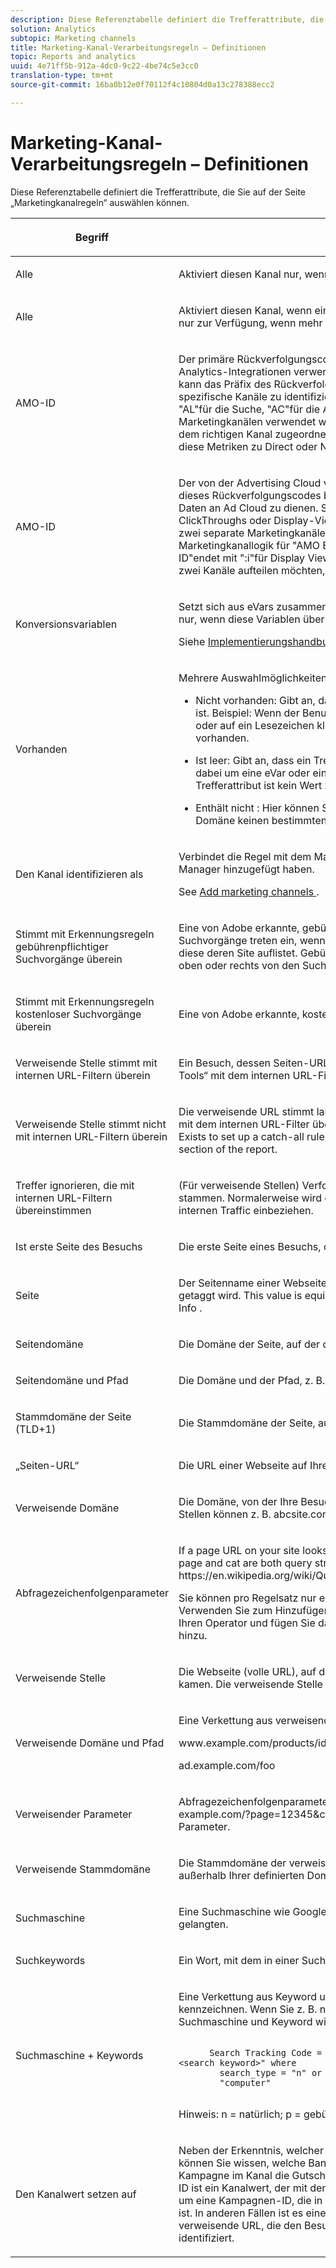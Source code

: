 ```yaml
---
description: Diese Referenztabelle definiert die Trefferattribute, die Sie auf der Seite „Marketingkanalregeln“ auswählen können.
solution: Analytics
subtopic: Marketing channels
title: Marketing-Kanal-Verarbeitungsregeln – Definitionen
topic: Reports and analytics
uuid: 4e71ff5b-912a-4dc0-9c22-4be74c5e3cc0
translation-type: tm+mt
source-git-commit: 16ba0b12e0f70112f4c10804d0a13c278388ecc2

---
```



# Marketing-Kanal-Verarbeitungsregeln – Definitionen

Diese Referenztabelle definiert die Trefferattribute, die Sie auf der Seite „Marketingkanalregeln“ auswählen können.

<table id="table_C18A0F1C9E214EB585A29801BA2400F8"> 
 <thead> 
  <tr> 
   <th colname="col1" class="entry"> <p>Begriff </p> </th> 
   <th colname="col2" class="entry"> <p>Definition </p> </th> 
  </tr> 
 </thead>
 <tbody> 
  <tr> 
   <td colname="col1"> <p>Alle </p> </td> 
   <td colname="col2"> <p>Aktiviert diesen Kanal nur, wenn alle Regeln in der nummerierten Regel „true“ sind. </p> </td> 
  </tr> 
  <tr> 
   <td colname="col1"> <p>Alle </p> </td> 
   <td colname="col2"> <p>Aktiviert diesen Kanal, wenn eine der Regeln im Regelsatz „true“ ist. Diese Option steht nur zur Verfügung, wenn mehr als eine Regel in der nummerierten Regel vorhanden ist. </p> </td> 
  </tr>
  <tr> 
   <td colname="col1"> <p>AMO-ID </p> </td> 
   <td colname="col2"> <p>Der primäre Rückverfolgungscode, der von den Advertising Cloud- und Advertising Analytics-Integrationen verwendet wird. Wenn eine dieser Integrationen aktiviert ist, kann das Präfix des Rückverfolgungscodes verwendet werden, um Advertising Cloud-spezifische Kanäle zu identifizieren. Die Verwendung von "AMO-ID"beginnt mit "AL"für die Suche, "AC"für die Anzeige oder "AO"für Social. Wenn die AMO-ID in Marketingkanälen verwendet wird, können die Klick-/Kosten-/Impressionsmetriken dem richtigen Kanal zugeordnet werden (wenn diese nicht konfiguriert sind, gehen diese Metriken zu Direct oder None). </p> </td> 
  </tr> 
  <tr> 
   <td colname="col1"> <p>AMO-ID </p> </td> 
   <td colname="col2"> <p>Der von der Advertising Cloud verwendete sekundäre Trackingcode. Der Hauptzweck dieses Rückverfolgungscodes besteht darin, als Schlüssel zum Zurücksenden von Daten an Ad Cloud zu dienen. Sie kann jedoch auch zur Identifizierung von Display-ClickThroughs oder Display-ViewThroughs verwendet werden, wenn Sie diese als zwei separate Marketingkanäle betrachten möchten. Dazu können Sie die Marketingkanallogik für "AMO EF-ID"mit ":d"für Display ClickThroughs oder "AMO EF-ID"endet mit ":i"für Display ViewThroughs festlegen. Wenn Sie die Anzeige nicht in zwei Kanäle aufteilen möchten, verwenden Sie stattdessen die AMO-ID-Dimension. </p> </td> 
  </tr> 
  <tr> 
   <td colname="col1"> <p>Konversionsvariablen </p> </td> 
   <td colname="col2"> <p>Setzt sich aus eVars zusammen, die für diese Report Suite aktiviert wurden, und gilt nur, wenn diese Variablen über den Adobe-Code auf der Seite gesetzt wurden. </p> <p>Siehe <a href="https://marketing.adobe.com/resources/help/en_US/sc/implement/oms_sc_implement.pdf"  >Implementierungshandbuch </a>. </p> </td> 
  </tr> 
  <tr> 
   <td colname="col1"> <p>Vorhanden </p> </td> 
   <td colname="col2"> <p>Mehrere Auswahlmöglichkeiten sind verfügbar, einschließlich: </p> <p> 
     <ul id="ul_FE39B5F36235441FB757CC73CA2C4F51"> 
      <li id="li_6DC09918D69B443091AB94DB773D5189"> <p> <span class="uicontrol">Nicht vorhanden</span>: Gibt an, dass das Trefferattribut nicht in der Anfrage vorhanden ist. Beispiel: Wenn der Benutzer in einer verweisenden Domäne eine URL eingibt oder auf ein Lesezeichen klickt, ist das Attribut für die verweisende Domäne nicht vorhanden. </p> </li> 
      <li id="li_3AB958F997974682824E85014CA266D6"> <p> <span class="uicontrol"> Ist leer</span>: Gibt an, dass ein Trefferattribut vorhanden ist. In der Regel handelt es sich dabei um eine eVar oder einen Abfragezeichenfolgenparameter, doch dem Trefferattribut ist kein Wert zugeordnet. </p> </li> 
      <li id="li_25EDA39748D141BA8173CC4C41035ABA"> <p> <span class="uicontrol"> Enthält nicht </span>: Hier können Sie beispielsweise angeben, dass eine verweisende Domäne keinen bestimmten Wert enthält (im Gegensatz zur Auswahl <span class="term"> Enthält </span>). </p> </li> 
     </ul> </p> </td> 
  </tr> 
  <tr> 
   <td colname="col1"> <p>Den Kanal identifizieren als </p> </td> 
   <td colname="col2"> <p>Verbindet die Regel mit dem Marketingkanal, den Sie der Seite <span class="wintitle">Marketingkanal-Manager</span> hinzugefügt haben. </p> <p>See <a href="/help/components/c-marketing-channels/c-channels.md"   > Add marketing channels </a>. </p> </td> 
  </tr> 
  <tr> 
   <td colname="col1"> <p>Stimmt mit Erkennungsregeln gebührenpflichtiger Suchvorgänge überein </p> </td> 
   <td colname="col2"> <p>Eine von Adobe erkannte, gebührenpflichtige Suche. Gebührenpflichtige Suchvorgänge treten ein, wenn Firmen Gebühren an die Suchmaschine zahlen, damit diese deren Site auflistet. Gebührenpflichtige Suchergebnisse tauchen gewöhnlich oben oder rechts von den Suchergebnissen auf. </p> </td> 
  </tr> 
  <tr> 
   <td colname="col1"> <p>Stimmt mit Erkennungsregeln kostenloser Suchvorgänge überein </p> </td> 
   <td colname="col2"> <p>Eine von Adobe erkannte, kostenlose Suche. </p> </td> 
  </tr> 
  <tr> 
   <td colname="col1"> <p>Verweisende Stelle stimmt mit internen URL-Filtern überein </p> </td> 
   <td colname="col2"> <p> Ein Besuch, dessen Seiten-URL laut der Definition für die Report Suite in „Admin Tools“ mit dem internen URL-Filter übereinstimmt. </p> </td> 
  </tr> 
  <tr> 
   <td colname="col1"> <p>Verweisende Stelle stimmt nicht mit internen URL-Filtern überein </p> </td> 
   <td colname="col2"> <p>Die verweisende URL stimmt laut Definition für die Report Suite in „Admin Tools“ nicht mit dem internen URL-Filter überein. Sie können diese Einstellung mit <span class="term"> Page URL </span> and <span class="term"> Exists </span> to set up a catch-all rule, so that no visits land in the <a href="/help/components/c-marketing-channels/c-faq.md#no-channel-identified" > No Channel Identified </a> section of the report. </p> </td> 
  </tr> 
  <tr> 
   <td colname="col1"> <p>Treffer ignorieren, die mit internen URL-Filtern übereinstimmen </p> </td> 
   <td colname="col2"> <p>(Für verweisende Stellen) Verfolgt nur Treffer, die von extern verweisenden Stellen stammen. Normalerweise wird diese Option nicht aktiviert, es sei denn, Sie möchten internen Traffic einbeziehen. </p> </td> 
  </tr> 
  <tr> 
   <td colname="col1"> <p>Ist erste Seite des Besuchs </p> </td> 
   <td colname="col2"> <p>Die erste Seite eines Besuchs, die in der Adobe Berichterstellung erkannt wurde. </p> </td> 
  </tr> 
  <tr> 
   <td colname="col1"> <p>Seite </p> </td> 
   <td colname="col2"> <p>Der Seitenname einer Webseite auf Ihrer Site, die mit dem Adobe-Web-Beacon getaggt wird. This value is equivalent to <span class="varname"> s.pageName </span>. Beispiele sind <span class="varname"> Homepage </span> und <span class="varname"> Info </span>. </p> </td> 
  </tr> 
  <tr> 
   <td colname="col1"> <p>Seitendomäne </p> </td> 
   <td colname="col2"> <p>Die Domäne der Seite, auf der der Besucher landet, z. B. <span class="filepath">products.example.co.uk </span>. </p> </td> 
  </tr> 
  <tr> 
   <td colname="col1"> <p>Seitendomäne und Pfad </p> </td> 
   <td colname="col2"> <p>Die Domäne und der Pfad, z. B. <span class="filepath">products.example.co.uk/mens/pants/overview.html </span>. </p> </td> 
  </tr> 
  <tr> 
   <td colname="col1"> <p>Stammdomäne der Seite (TLD+1) </p> </td> 
   <td colname="col2"> <p>Die Stammdomäne der Seite, auf der der Besucher landet, z. B. <span class="filepath">example.co.uk </span>. </p> </td> 
  </tr> 
  <tr> 
   <td colname="col1"> <p>„Seiten-URL“ </p> </td> 
   <td colname="col2"> <p>Die URL einer Webseite auf Ihrer Site. </p> </td> 
  </tr> 
  <tr> 
   <td colname="col1"> <p>Verweisende Domäne </p> </td> 
   <td colname="col2"> <p>Die Domäne, von der Ihre Besucher kamen, als sie Ihre Site aufriefen; verweisende Stellen können z. B. <span class="filepath">abcsite.com</span> oder <span class="filepath">xyzsite.com</span> sein . </p> </td> 
  </tr> 
  <tr> 
   <td colname="col1"> <p>Abfragezeichenfolgenparameter </p> </td> 
   <td colname="col2"> <p>If a page URL on your site looks like <span class="filepath"> https://example.com/?page=12345&amp;cat=1 </span>, then page and cat are both query string parameters. (See <span class="filepath"> https://en.wikipedia.org/wiki/Query_string </span>.) </p> <p>Sie können pro Regelsatz nur einen Abfragezeichenfolgenparameter angeben. Verwenden Sie zum Hinzufügen zusätzlicher Abfragezeichenfolgenparameter <span class="uicontrol">ANY</span> als Ihren Operator und fügen Sie dann der Regel neue Abfragezeichenfolgenparameter hinzu. </p> </td> 
  </tr> 
  <tr> 
   <td colname="col1"> <p>Verweisende Stelle </p> </td> 
   <td colname="col2"> <p>Die Webseite (volle URL), auf der sich Besucher befanden, bevor sie zu Ihrer Site kamen. Die verweisende Stelle befindet sich außerhalb Ihrer definierten Domäne. </p> </td> 
  </tr> 
  <tr> 
   <td colname="col1"> <p>Verweisende Domäne und Pfad </p> </td> 
   <td colname="col2"> <p>Eine Verkettung aus verweisender Domäne und URL-Pfad. Zu den Beispielen gehören: </p> <p> <span class="filepath"> www.example.com/products/id/12345 </span> </p> <p> <span class="filepath"> ad.example.com/foo </span> </p> </td> 
  </tr> 
  <tr> 
   <td colname="col1"> <p>Verweisender Parameter </p> </td> 
   <td colname="col2"> <p>Abfragezeichenfolgenparameter der verweisenden URL. Wenn Ihre Besucher z. B. von <span class="filepath">example.com/?page=12345&amp;cat=1</span> kommen, sind „page“ und „cat“ die verweisenden Parameter. </p> </td> 
  </tr> 
  <tr> 
   <td colname="col1"> <p>Verweisende Stammdomäne </p> </td> 
   <td colname="col2"> <p>Die Stammdomäne der verweisenden Stelle. Die verweisende Stelle befindet sich außerhalb Ihrer definierten Domäne. </p> </td> 
  </tr> 
  <tr> 
   <td colname="col1"> <p>Suchmaschine </p> </td> 
   <td colname="col2"> <p>Eine Suchmaschine wie Google oder Yahoo!, über die Besucher zu Ihrer Site gelangten. </p> </td> 
  </tr> 
  <tr> 
   <td colname="col1"> <p>Suchkeywords </p> </td> 
   <td colname="col2"> <p>Ein Wort, mit dem in einer Suchmaschine gesucht wird. </p> </td> 
  </tr> 
  <tr> 
   <td colname="col1"> <p>Suchmaschine + Keywords </p> </td> 
   <td colname="col2"> <p>Eine Verkettung aus Keyword und Suchmaschine, um die Suchmaschine eindeutig zu kennzeichnen. Wenn Sie z. B. nach dem Begriff „computer“ suchen, werden die Suchmaschine und Keyword wie folgt identifiziert: </p> 
    <code>
      Search&nbsp;Tracking&nbsp;Code&nbsp;= &nbsp;&nbsp;&nbsp;&nbsp;&nbsp;&nbsp;&nbsp;&nbsp;"&lt;search_type&gt;:&lt;search&nbsp;engine&gt;:&lt;search&nbsp;keyword&gt;"&nbsp;where &nbsp;&nbsp;&nbsp;&nbsp;&nbsp;&nbsp;&nbsp;&nbsp;search_type&nbsp;=&nbsp;"n"&nbsp;or&nbsp;"p",&nbsp;search_engine&nbsp;=&nbsp;"Google",&nbsp;and&nbsp;search_keyword&nbsp;= &nbsp;&nbsp;&nbsp;&nbsp;&nbsp;&nbsp;&nbsp;&nbsp;"computer" 
    </code> <p><b></b> Hinweis: n = natürlich; p = gebührenpflichtig </p> </td> 
  </tr> 
  <tr> 
   <td colname="col1"> <p>Den Kanalwert setzen auf </p> </td> 
   <td colname="col2"> <p>Neben der Erkenntnis, welcher Marketingkanal einen Besucher zu Ihrer Site bringt, können Sie wissen, welche Bannerwerbung, welcher Suchbegriff oder welche E-Mail-Kampagne im Kanal die Gutschrift für die Site-Aktivität eines Besuchers erhält. Diese ID ist ein Kanalwert, der mit dem Kanal gespeichert wird. Häufig handelt es sich dabei um eine Kampagnen-ID, die in die Landingpage oder die verweisende URL integriert ist. In anderen Fällen ist es eine Kombination aus Suchmaschine und Keyword oder die verweisende URL, die den Besucher aus einem bestimmten Kanal am genauesten identifiziert. </p> </td> 
  </tr> 
 </tbody> 
</table>
